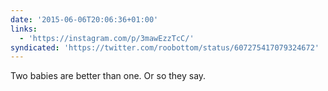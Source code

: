 ```yaml
---
date: '2015-06-06T20:06:36+01:00'
links:
  - 'https://instagram.com/p/3mawEzzTcC/'
syndicated: 'https://twitter.com/roobottom/status/607275417079324672'
---
```

Two babies are better than one. Or so they say. 

